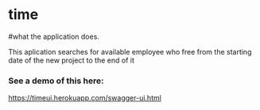 # time

#what the application does.

This aplication searches for available employee who free from the starting date of the new project to the end of it

### See a demo of this here:

https://timeui.herokuapp.com/swagger-ui.html

